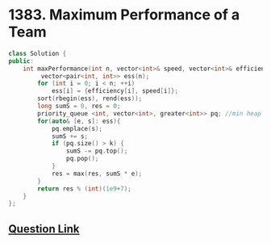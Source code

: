 # 1383. Maximum Performance of a Team

```cpp
class Solution {
public:
    int maxPerformance(int n, vector<int>& speed, vector<int>& efficiency, int k) {
         vector<pair<int, int>> ess(n);
        for (int i = 0; i < n; ++i)
            ess[i] = {efficiency[i], speed[i]};
        sort(rbegin(ess), rend(ess));
        long sumS = 0, res = 0;
        priority_queue <int, vector<int>, greater<int>> pq; //min heap
        for(auto& [e, s]: ess){
            pq.emplace(s);
            sumS += s;
            if (pq.size() > k) {
                sumS -= pq.top();
                pq.pop();
            }
            res = max(res, sumS * e);
        }
        return res % (int)(1e9+7);
    }
};
```

## [Question Link](https://leetcode.com/problems/maximum-performance-of-a-team/)
